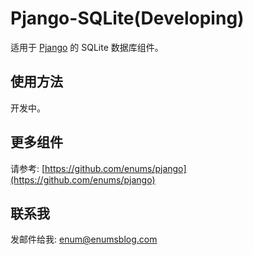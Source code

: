 # Pjango-SQLite(Developing)


适用于 [Pjango](https://github.com/enums/pjango) 的 SQLite 数据库组件。

## 使用方法

开发中。

## 更多组件

请参考: [https://github.com/enums/pjango](https://github.com/enums/pjango)

## 联系我

发邮件给我: [enum@enumsblog.com](mailto:enum@enumsblog.com)
